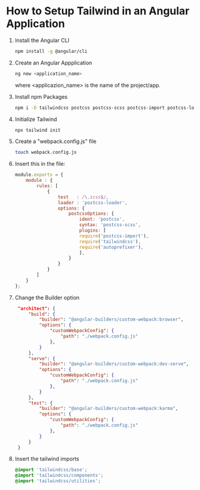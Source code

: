 # How to Setup Tailwind in an Angular Application

1. Install the Angular CLI

    ```sh
    npm install -g @angular/cli
    ```

2. Create an Angular Appplication

    ```sh
    ng new <application_name>
    ```

    where <applicazion_name> is the name of the project/app.

3. Install npm Packages

    ```sh
    npm i -D tailwindcss postcss postcss-scss postcss-import postcss-loader autoprefixer @angular-builders/custom-webpack
    ```

4. Initialize Tailwind

    ```sh
    npx tailwind init
    ```

6. Create a "webpack.config.js" file

   ```sh
   touch webpack.config.js
   ```

7. Insert this in the file:

    ```js
    module.exports = {
        module : {
            rules: [
				{
					test   : /\.scss$/,
					loader : 'postcss-loader',
					options: {
						postcssOptions: {
							ident: 'postcss',
							syntax: 'postcss-scss',
							plugins: [
							require('postcss-import'),
							require('tailwindcss'),
							require('autoprefixer'),
							],
						}
					}
				}
            ]
        }
    };
    ```

5. Change the Builder option

   ```json
	"architect": {
		"build": {
			"builder": "@angular-builders/custom-webpack:browser",
			"options": {
				"customWebpackConfig": {
					"path": "./webpack.config.js"
				},
			}
		},
		"serve": {
			"builder": "@angular-builders/custom-webpack:dev-serve",
			"options": {
				"customWebpackConfig": {
					"path": "./webpack.config.js"
				},
			}
		},
		"test": {
			"builder": "@angular-builders/custom-webpack:karma",
			"options": {
				"customWebpackConfig": {
					"path": "./webpack.config.js"
				},
			}
		}
	}
	```

8. Insert the tailwind imports

    ```scss
    @import 'tailwindcss/base';
	@import 'tailwindcss/components';
	@import 'tailwindcss/utilities';
    ```
